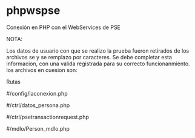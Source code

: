 # phpwspse
Conexión en PHP con el WebServices de PSE

NOTA:

Los datos de usuario con que se realizo la prueba fueron retirados de los archivos se y se remplazo por caracteres.
Se debe completar esta informacion, con una valida registrada para su correcto funcionanmiento. los archivos en cuesion son: 


Rutas

#/config/laconexion.php

#/ctrl/datos_persona.php

#/ctrl/psetransactionrequest.php

#/mdlo/Person_mdlo.php

